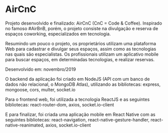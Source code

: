# AirCnC
Projeto desenvolvido e finalizado: AirCnC (CnC = Code & Coffee). Inspirado no famoso #AirBnB, porém, o projeto consiste na divulgação e reserva de espaços coworking, especializados em tecnologia.

Resumindo um pouco o projeto, os proprietários utilizam uma plataforma Web para cadastrar e divulgar seus espaços, assim como as tecnologias nas quais são especialistas. Os profissionais utilizam um aplicativo mobile para buscar espaços, em determinadas tecnologias, e realizar reservas.


Desenvolvido em: novembro/2019 

O backend da aplicação foi criado em NodeJS (API com um banco de dados não relacional, o MongoDB Atlas), utilizando as bibliotecas: express, mongoose, cors, multer, socket.io

Para o frontend web, foi utilizada a tecnologia ReactJS e as seguintes bibliotecas: react-router-dom, axios, socket.io-client

E para finalizar, foi criada uma aplicação mobile em React Native com as seguintes bibliotecas: react-navigation, react-native-gesture-handler, react-native-reanimated, axios, socket.io-client

